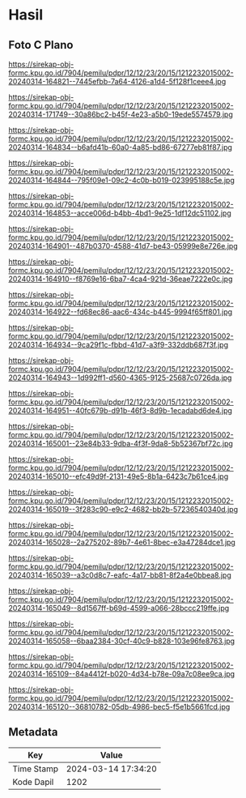 # Hasil

## Foto C Plano

https://sirekap-obj-formc.kpu.go.id/7904/pemilu/pdpr/12/12/23/20/15/1212232015002-20240314-164821--7445efbb-7a64-4126-a1d4-5f128f1ceee4.jpg

https://sirekap-obj-formc.kpu.go.id/7904/pemilu/pdpr/12/12/23/20/15/1212232015002-20240314-171749--30a86bc2-b45f-4e23-a5b0-19ede5574579.jpg

https://sirekap-obj-formc.kpu.go.id/7904/pemilu/pdpr/12/12/23/20/15/1212232015002-20240314-164834--b6afd41b-60a0-4a85-bd86-67277eb81f87.jpg

https://sirekap-obj-formc.kpu.go.id/7904/pemilu/pdpr/12/12/23/20/15/1212232015002-20240314-164844--795f09e1-09c2-4c0b-b019-023995188c5e.jpg

https://sirekap-obj-formc.kpu.go.id/7904/pemilu/pdpr/12/12/23/20/15/1212232015002-20240314-164853--acce006d-b4bb-4bd1-9e25-1df12dc51102.jpg

https://sirekap-obj-formc.kpu.go.id/7904/pemilu/pdpr/12/12/23/20/15/1212232015002-20240314-164901--487b0370-4588-41d7-be43-05999e8e726e.jpg

https://sirekap-obj-formc.kpu.go.id/7904/pemilu/pdpr/12/12/23/20/15/1212232015002-20240314-164910--f8769e16-6ba7-4ca4-921d-36eae7222e0c.jpg

https://sirekap-obj-formc.kpu.go.id/7904/pemilu/pdpr/12/12/23/20/15/1212232015002-20240314-164922--fd68ec86-aac6-434c-b445-9994f65ff801.jpg

https://sirekap-obj-formc.kpu.go.id/7904/pemilu/pdpr/12/12/23/20/15/1212232015002-20240314-164934--9ca29f1c-fbbd-41d7-a3f9-332ddb687f3f.jpg

https://sirekap-obj-formc.kpu.go.id/7904/pemilu/pdpr/12/12/23/20/15/1212232015002-20240314-164943--1d992ff1-d560-4365-9125-25687c0726da.jpg

https://sirekap-obj-formc.kpu.go.id/7904/pemilu/pdpr/12/12/23/20/15/1212232015002-20240314-164951--40fc679b-d91b-46f3-8d9b-1ecadabd6de4.jpg

https://sirekap-obj-formc.kpu.go.id/7904/pemilu/pdpr/12/12/23/20/15/1212232015002-20240314-165001--23e84b33-9dba-4f3f-9da8-5b52367bf72c.jpg

https://sirekap-obj-formc.kpu.go.id/7904/pemilu/pdpr/12/12/23/20/15/1212232015002-20240314-165010--efc49d9f-2131-49e5-8b1a-6423c7b61ce4.jpg

https://sirekap-obj-formc.kpu.go.id/7904/pemilu/pdpr/12/12/23/20/15/1212232015002-20240314-165019--3f283c90-e9c2-4682-bb2b-57236540340d.jpg

https://sirekap-obj-formc.kpu.go.id/7904/pemilu/pdpr/12/12/23/20/15/1212232015002-20240314-165028--2a275202-89b7-4e61-8bec-e3a47284dce1.jpg

https://sirekap-obj-formc.kpu.go.id/7904/pemilu/pdpr/12/12/23/20/15/1212232015002-20240314-165039--a3c0d8c7-eafc-4a17-bb81-8f2a4e0bbea8.jpg

https://sirekap-obj-formc.kpu.go.id/7904/pemilu/pdpr/12/12/23/20/15/1212232015002-20240314-165049--8d1567ff-b69d-4599-a066-28bccc219ffe.jpg

https://sirekap-obj-formc.kpu.go.id/7904/pemilu/pdpr/12/12/23/20/15/1212232015002-20240314-165058--6baa2384-30cf-40c9-b828-103e96fe8763.jpg

https://sirekap-obj-formc.kpu.go.id/7904/pemilu/pdpr/12/12/23/20/15/1212232015002-20240314-165109--84a4412f-b020-4d34-b78e-09a7c08ee9ca.jpg

https://sirekap-obj-formc.kpu.go.id/7904/pemilu/pdpr/12/12/23/20/15/1212232015002-20240314-165120--36810782-05db-4986-bec5-f5e1b5661fcd.jpg


## Metadata

| Key        | Value               |
| ---------- | ------------------- |
| Time Stamp | 2024-03-14 17:34:20 |
| Kode Dapil | 1202                |




